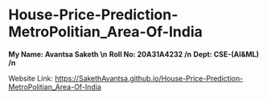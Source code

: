 # House-Price-Prediction-MetroPolitian_Area-Of-India

<b> My Name: Avantsa Saketh \n</b>
<b> Roll No: 20A31A4232 /n</b>
<b> Dept: CSE-(AI&ML) /n</b>

Website Link: https://SakethAvantsa.github.io/House-Price-Prediction-MetroPolitian_Area-Of-India
